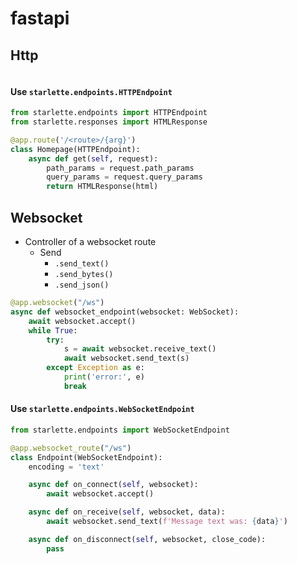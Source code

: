 # fastapi

## Http

```python linenums="1"

```

#### Use `starlette.endpoints.HTTPEndpoint`

```python
from starlette.endpoints import HTTPEndpoint
from starlette.responses import HTMLResponse

@app.route('/<route>/{arg}')
class Homepage(HTTPEndpoint):
    async def get(self, request):
        path_params = request.path_params
        query_params = request.query_params
        return HTMLResponse(html)
```

## Websocket

- Controller of a websocket route
    - Send
        - `.send_text()`
        - `.send_bytes()`
        - `.send_json()`

```python linenums="1"
@app.websocket("/ws")
async def websocket_endpoint(websocket: WebSocket):
    await websocket.accept()
    while True:
        try:
            s = await websocket.receive_text()
            await websocket.send_text(s)
        except Exception as e:
            print('error:', e)
            break
```

#### Use `starlette.endpoints.WebSocketEndpoint`

```python linenums="1"
from starlette.endpoints import WebSocketEndpoint

@app.websocket_route("/ws")
class Endpoint(WebSocketEndpoint):
    encoding = 'text'

    async def on_connect(self, websocket):
        await websocket.accept()

    async def on_receive(self, websocket, data):
        await websocket.send_text(f'Message text was: {data}')

    async def on_disconnect(self, websocket, close_code):
        pass
```